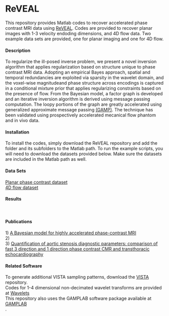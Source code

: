 # ReVEAL
This repository provides Matlab codes to recover accelerated phase contrast MRI data using <a href= "https://www.ncbi.nlm.nih.gov/pubmed/26444911">ReVEAL</a>.  Codes are provided to recover planar images with 1-3 velocity endoding dimensions, and 4D flow data.  Two example data sets are provided, one for planar imaging and one for 4D flow.  

<h4> Description </h4>
To regularize the ill-posed inverse problem, we present a novel inversion algorithm that applies regularization based on structure unique to phase contrast MRI data. Adopting an empirical Bayes approach, spatial and temporal redundancies are exploited via sparsity in the wavelet domain, and the voxel-wise magnitudeand phase structure across encodings is captured in a conditional mixture prior that applies regularizing constraints based on the presence of flow.  From the Bayesian model, a factor graph is developed and an iterative inversion algorithm is derived using message passing computation.  The loopy portions of the graph are greatly accelerated using generalized approximate message passing <a href = "http://ieeexplore.ieee.org/document/6033942/">(GAMP)</a>.  The technique has been validated using prospectively accelerated mecanical flow phantom and in vivo data.

<h4> Installation  </h4>
To install the codes, simply download the ReVEAL repository and add the folder and its subfolders to the Matlab path.  To run the example scripts, you will need to download the datasets provided below.  Make sure the datasets are included in the Matlab path as well.      

<h4> Data Sets </h4>
<p>
<a href = "https://www.dropbox.com/s/eijgmlavdo3v85z/MID28ReVEAL.mat?dl=0">Planar phase contrast dataset</a><br/>
<a href = "">4D flow dataset</a><br/>
</p>

<h4> Results </h4>
<p>
<br/>
</p>

<h4> Publications </h4>
<p>
1) <a href = "https://www.ncbi.nlm.nih.gov/pubmed/26444911">A Bayesian model for highly accelerated phase-contrast MRI</a><br/>
2)<br/>
3) <a href = "https://www.ncbi.nlm.nih.gov/pubmed/28270219">Quantification of aortic stenosis diagnostic parameters: comparison of fast 3 direction and 1 direction phase contrast CMR and transthoracic echocardiography</a>
</p>

<h4> Related Software </h4>
<p>
To generate additional VISTA sampling patterns, download the <a href="https://github.com/OSU-CMR/VISTA">VISTA</a> repository.<br/>
Codes for 1-4 dimensional non-decimated wavelet transforms are provided at <a href="https://github.com/arg-min-x/Non-Decimated_Wavelets  ">Wavelets</a><br/>
This repository also uses the GAMPLAB software package available at <a href="http://sourceforge.net/projects/gampmatlab/files/">GAMPLAB</a><br/>.
  

  
  
</p>
